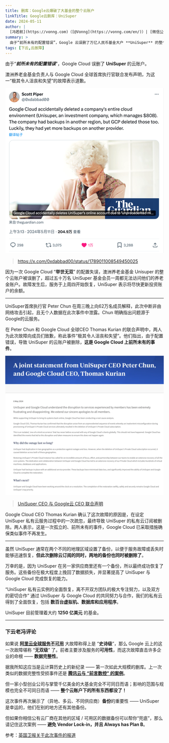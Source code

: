 ```yaml
---
title: 删库：Google云爆破了大基金的整个云账户
linkTitle: Google云删库：UniSuper
date: 2024-05-11
author: |
  [冯若航](https://vonng.com)（[@Vonng](https://vonng.com/en/)）| [微信公众号](https://mp.weixin.qq.com/s/eH5HBbL7cQhjQY8rm1gFLQ)
summary: >
  由于“前所未有的配置错误”，Google 云误删了万亿人民币基金大户 **UniSuper** 的整个云账户，云环境和所有异地备份，创下了云计算历史上的全新记录！
tags: [下云,云故障]
---
```



由于“***前所未有的配置错误***”，Google Cloud 误删了 **UniSuper** 的云账户。

澳洲养老金基金负责人与 Google Cloud 全球首席执行官联合发布声明，为这一“极其令人沮丧和失望”的故障表示道歉。

![](gcp-unisuper.png)

> https://x.com/0xdabbad00/status/1789011008549450025

因为一次 Google Cloud “**举世无双**” 的配置失误，澳洲养老金基金 Unisuper 的整个云账户被误删了，超过五十万名 UniSuper 基金会员一周都无法访问他们的养老金账户。故障发生后，服务于上周四开始恢复，UniSuper 表示将尽快更新投资账户的余额。


------

UniSuper首席执行官 Peter Chun 在周三晚上向62万名成员解释，此次中断非由网络攻击引起，且无个人数据在此次事件中泄露。Chun 明确指出问题源于 Google的云服务。

在 Peter Chun 和 Google Cloud 全球CEO Thomas Kurian 的联合声明中，两人为此次故障向成员们致歉，称此事件“极其令人沮丧和失望”。他们指出，由于配置错误，导致 UniSuper 的云账户被删除，**这是 Google Cloud 上前所未有的事件**。

[![](announcement.png)](https://www.unisuper.com.au/about-us/media-centre/2024/a-joint-statement-from-unisuper-and-google-cloud)

> [UniSuper CEO 与 Google云 CEO 联合声明](https://www.unisuper.com.au/about-us/media-centre/2024/a-joint-statement-from-unisuper-and-google-cloud)

Google Cloud CEO Thomas Kurian 确认了这次故障的原因是，在设定 UniSuper 私有云服务过程中的一次疏忽，最终导致 UniSuper 的私有云订阅被删除。两人表示，这是一次孤立的、前所未有的事件，Google Cloud 已采取措施确保类似事件不再发生。

------

虽然 UniSuper 通常在两个不同的地理区域设置了备份，以便于服务故障或丢失时能够迅速恢复，**但此次删除云订阅的同时，两地的备份也同时被删除了**。

万幸的是，因为 UniSuper 在另一家供应商里还有一个备份，所以最终成功恢复了服务。这些备份在极大程度上挽回了数据损失，并显著提高了 UniSuper 与 Google Cloud 完成恢复的能力。

“UniSuper 私有云实例的全面恢复，离不开双方团队的极大专注努力，以及双方的密切合作” 通过 UniSuper 与 Google Cloud 的共同努力与合作，我们的私有云得到了全面恢复，包括 **数百台虚拟机、数据库和应用程序**。

UniSuper 目前管理着大约 **1250 亿美元** 的基金。


------

### 下云老冯评论

如果说 [**阿里云全球服务不可用**](/cloud/aliyun) 大故障称得上是 “**史诗级**”，那么 Google 云上的这一次故障堪称 “**无双级**” 了。前者主要涉及服务的**可用性**，而这次故障直击许多企业的命根 —— **数据完整性**。

据我所知这应当是云计算历史上的新纪录 —— 第一次如此大规模的删库。上一次类似的数据完整性受损事件还是 [**腾讯云与 “前言数控” 的案例**](/cloud/sla.md#消失的可靠性)。

但一家小型创业公司与掌管千亿美金的大基金完全不可同日而语；影响的范围与规模也完全不可同日而语 —— **整个云账户下的所有东西都没了！**

这次事件再次展示了（异地、多云、不同供应商）**备份**的重要性 —— UniSuper 是幸运的，他们在别的地方还有其他备份。

但如果你相信公有云厂商在其他的区域 / 可用区的数据备份可以帮你“兜底”，那么请记住这次案例 —— **避免 Vendor Lock-in，并且 Always has Plan B**。

参考：[英国卫报关于此次事件的报道](https://www.unisuper.com.au/about-us/media-centre/2024/a-joint-statement-from-unisuper-and-google-cloud)

